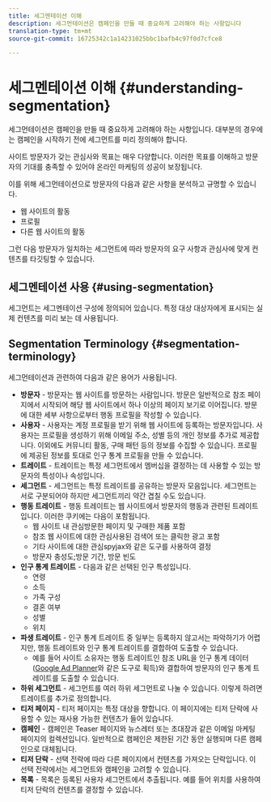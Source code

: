 ```yaml
---
title: 세그멘테이션 이해
description: 세그먼테이션은 캠페인을 만들 때 중요하게 고려해야 하는 사항입니다
translation-type: tm+mt
source-git-commit: 16725342c1a14231025bbc1bafb4c97f0d7cfce8

---
```



# 세그멘테이션 이해 {#understanding-segmentation}

세그먼테이션은 캠페인을 만들 때 중요하게 고려해야 하는 사항입니다. 대부분의 경우에는 캠페인을 시작하기 전에 세그먼트를 미리 정의해야 합니다.

사이트 방문자가 갖는 관심사와 목표는 매우 다양합니다. 이러한 목표를 이해하고 방문자의 기대를 충족할 수 있어야 온라인 마케팅의 성공이 보장됩니다.

이를 위해 세그먼테이션으로 방문자의 다음과 같은 사항을 분석하고 규명할 수 있습니다.

* 웹 사이트의 활동
* 프로필
* 다른 웹 사이트의 활동

그런 다음 방문자가 일치하는 세그먼트에 따라 방문자의 요구 사항과 관심사에 맞게 컨텐츠를 타깃팅할 수 있습니다.

## 세그멘테이션 사용 {#using-segmentation}

세그먼트는 세그멘테이션 구성에 정의되어 있습니다. 특정 대상 대상자에게 표시되는 실제 컨텐츠를 미리 보는 데 사용됩니다.<!--Segments are defined in [Configuring Segmentation](/help/sites-administering/campaign-segmentation.md). They are used to steer the actual content seen by a specific target audience.-->

## Segmentation Terminology {#segmentation-terminology}

세그먼테이션과 관련하여 다음과 같은 용어가 사용됩니다.

* **방문자** - 방문자는 웹 사이트를 방문하는 사람입니다. 방문은 일반적으로 참조 페이지에서 시작되어 해당 웹 사이트에서 하나 이상의 페이지 보기로 이어집니다. 방문에 대한 세부 사항으로부터 행동 프로필을 작성할 수 있습니다.
* **사용자** - 사용자는 계정 프로필을 받기 위해 웹 사이트에 등록하는 방문자입니다. 사용자는 프로필을 생성하기 위해 이메일 주소, 성별 등의 개인 정보를 추가로 제공합니다. 이외에도 커뮤니티 활동, 구매 패턴 등의 정보를 수집할 수 있습니다. 프로필에 제공된 정보를 토대로 인구 통계 프로필을 만들 수 있습니다.
* **트레이트** - 트레이트는 특정 세그먼트에서 멤버십을 결정하는 데 사용할 수 있는 방문자의 특성이나 속성입니다.
* **세그먼트** - 세그먼트는 특정 트레이트를 공유하는 방문자 모음입니다. 세그먼트는 서로 구분되어야 하지만 세그먼트끼리 약간 겹칠 수도 있습니다.
* **행동 트레이트** - 행동 트레이트는 웹 사이트에서 방문자의 행동과 관련된 트레이트입니다. 이러한 쿠키에는 다음이 포함됩니다.
   * 웹 사이트 내 관심방문한 페이지 및 구매한 제품 포함
   * 참조 웹 사이트에 대한 관심사용된 검색어 또는 클릭한 광고 포함
   * 기타 사이트에 대한 관심spyjax와 같은 도구를 사용하여 결정
   * 방문자 충성도;방문 기간, 방문 빈도
* **인구 통계 트레이트** - 다음과 같은 선택된 인구 특성입니다.
   * 연령
   * 소득
   * 가족 구성
   * 결혼 여부
   * 성별
   * 위치
* **파생 트레이트** - 인구 통계 트레이트 중 일부는 등록하지 않고서는 파악하기가 어렵지만, 행동 트레이트와 인구 통계 트레이트를 결합하여 도출할 수 있습니다.
   * 예를 들어 사이트 소유자는 행동 트레이트인 참조 URL을 인구 통계 데이터([Google Ad Planner](https://www.google.com/adplanner/)와 같은 도구로 획득)와 결합하여 방문자의 인구 통계 트레이트를 도출할 수 있습니다.
* **하위 세그먼트** - 세그먼트를 여러 하위 세그먼트로 나눌 수 있습니다. 이렇게 하려면 트레이트를 추가로 정의합니다.
* **티저 페이지** - 티저 페이지는 특정 대상을 향합니다. 이 페이지에는 티저 단락에 사용할 수 있는 재사용 가능한 컨텐츠가 들어 있습니다.
* **캠페인** - 캠페인은 Teaser 페이지와 뉴스레터 또는 초대장과 같은 이메일 마케팅 페이지의 컬렉션입니다. 일반적으로 캠페인은 제한된 기간 동안 실행되며 다른 캠페인으로 대체됩니다.
* **티저 단락** - 선택 전략에 따라 다른 페이지에서 컨텐츠를 가져오는 단락입니다. 이 선택 전략에서는 세그먼트와 캠페인을 고려할 수 있습니다.
* **목록** - 목록은 등록된 사용자 세그먼트에서 추출됩니다. 예를 들어 위치를 사용하여 티저 단락의 컨텐츠를 결정할 수 있습니다.
